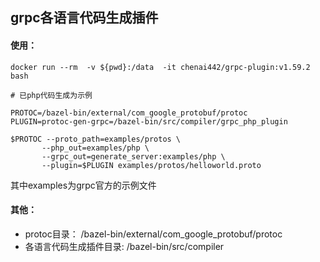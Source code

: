 ## grpc各语言代码生成插件

#### 使用：
```
docker run --rm  -v ${pwd}:/data  -it chenai442/grpc-plugin:v1.59.2 bash

# 已php代码生成为示例

PROTOC=/bazel-bin/external/com_google_protobuf/protoc
PLUGIN=protoc-gen-grpc=/bazel-bin/src/compiler/grpc_php_plugin

$PROTOC --proto_path=examples/protos \
       --php_out=examples/php \
       --grpc_out=generate_server:examples/php \
       --plugin=$PLUGIN examples/protos/helloworld.proto

```
其中examples为grpc官方的示例文件



#### 其他：

- protoc目录： /bazel-bin/external/com_google_protobuf/protoc
- 各语言代码生成插件目录: /bazel-bin/src/compiler





